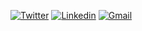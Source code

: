 [![Twitter](https://img.shields.io/badge/-Tweet-white?style=flat&logo=twitter&logoColor=blue)](https://twitter.com/fadlmms)
[![Linkedin](https://img.shields.io/badge/-LinkedIn-blue?style=flat&logo=Linkedin&logoColor=white)](https://www.linkedin.com/in/elsheikh-mustafa/)
[![Gmail](https://img.shields.io/badge/-Gmail-c14438?style=flat&logo=Gmail&logoColor=white)](mailto:fadlmms@gmail.com)
